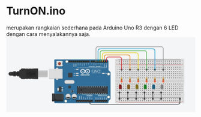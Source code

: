 # TurnON.ino
merupakan rangkaian sederhana pada Arduino Uno R3 dengan 6 LED dengan cara menyalakannya saja.
![](/Basic%20LED/TurnON.png)

